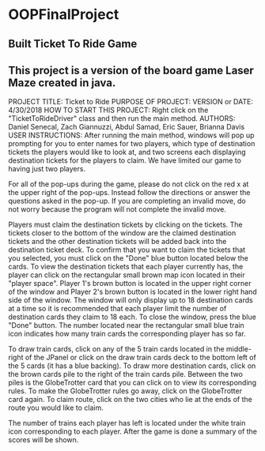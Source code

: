 # OOPFinalProject
Built Ticket To Ride Game
------------------------------------------------------------------------
This project is a version of the board game Laser Maze created in java. 
------------------------------------------------------------------------

PROJECT TITLE: Ticket to Ride
PURPOSE OF PROJECT:
VERSION or DATE: 4/30/2018
HOW TO START THIS PROJECT: Right click on the "TicketToRideDriver" class and 
then run the main method.
AUTHORS: Daniel Senecal, Zach Giannuzzi, Abdul Samad, Eric Sauer, 
Brianna Davis
USER INSTRUCTIONS: After running the main method, windows will pop up
prompting for you to enter names for two players, which type of 
destination tickets the players would like to look at, and two screens each 
displaying destination tickets for the players to claim. We
have limited our game to having just two players. 

For all of the pop-ups during the game, please do not click on the red x at
the upper right of the pop-ups. Instead follow the directions
or answer the questions asked in the pop-up. If you are completing an 
invalid move, do not worry because the program will not complete the 
invalid move.

Players must claim the destination tickets by clicking on the tickets. The 
tickets closer to the bottom of the window are the claimed destination 
tickets and the other destination tickets will be added back into the 
destination ticket deck. To confirm that you want to claim the tickets that 
you selected, you must click on the "Done" blue button located below the 
cards. To view the destination tickets that each player currently has, the 
player can click on the rectangular small brown map icon located in their 
"player space". Player 1's brown button is located in the upper right corner
of the window and Player 2's brown button is located in the lower right hand 
side of the window. The window will only display up to 18 destination cards 
at a time so it is recommended that each player limit the number of 
destination cards they claim to 18 each. To close the window, press the 
blue "Done" button. The number located near the rectangular small blue train 
icon indicates how many train cards the corresponding player has so far.

To draw train cards, click on any of the 5 train cards located in the 
middle-right of the JPanel or click on the draw train cards deck to the 
bottom left of the 5 cards (it has a blue backing). To draw more destination 
cards, click on the brown cards pile to the right of the train cards pile. 
Between the two piles is the GlobeTrotter card that you can click on to view 
its corresponding rules. To make the GlobeTrotter rules go away, click on 
the GlobeTrotter card again. To claim route, click on the two cities who lie 
at the ends of the route you would like to claim.

The number of trains each player has left is located under the white train 
icon corresponding to each player. After the game is done a summary of the 
scores will be shown.
